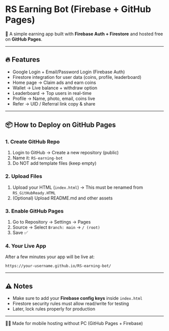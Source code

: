 # RS Earning Bot (Firebase + GitHub Pages)

🚀 A simple earning app built with **Firebase Auth + Firestore** and hosted free on **GitHub Pages**.

---

## 🔥 Features
- Google Login + Email/Password Login (Firebase Auth)
- Firestore integration for user data (coins, profile, leaderboard)
- Home page → Claim ads and earn coins
- Wallet → Live balance + withdraw option
- Leaderboard → Top users in real-time
- Profile → Name, photo, email, coins live
- Refer → UID / Referral link copy & share

---

## 📦 How to Deploy on GitHub Pages

### 1. Create GitHub Repo
1. Login to GitHub → Create a new repository (public)
2. Name it: `RS-earning-bot`
3. Do NOT add template files (keep empty)

### 2. Upload Files
1. Upload your HTML (`index.html`) → This must be renamed from `RS_GitHubReady.HTML`
2. (Optional) Upload README.md and other assets

### 3. Enable GitHub Pages
1. Go to Repository → Settings → Pages
2. Source → Select `Branch: main` → `/ (root)`
3. Save ✅

### 4. Your Live App
After a few minutes your app will be live at:
```
https://your-username.github.io/RS-earning-bot/
```

---

## ⚠️ Notes
- Make sure to add your **Firebase config keys** inside `index.html`
- Firestore security rules must allow read/write for testing
- Later, lock rules properly for production

---

👨‍💻 Made for mobile hosting without PC (GitHub Pages + Firebase)
